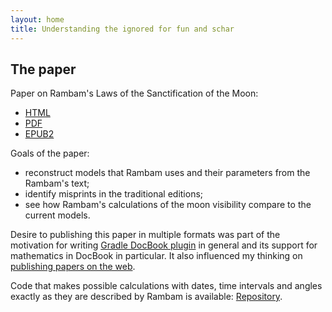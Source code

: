 ```yaml
---
layout: home
title: Understanding the ignored for fun and schar
---
```


## The paper ##

Paper on Rambam's Laws of the Sanctification of the Moon:
- [HTML](/paper/html/)
- [PDF](/paper/pdf/calendar.pdf)
- [EPUB2](/paper/epub2/calendar.epub)

Goals of the paper:
- reconstruct models that Rambam uses and their parameters from the Rambam's text;
- identify misprints in the traditional editions; 
- see how Rambam's calculations of the moon visibility compare to the current models.

Desire to publishing this paper in multiple formats was part of the motivation for writing
[Gradle DocBook plugin](https://github.com/dubinsky/podval-docbook-gradle) in general and its support
for mathematics in DocBook in particular. It also influenced my thinking on
[publishing papers on the web](http://dub.podval.org/2019/05/06/publishing-papers-on-web-2.html).

Code that makes possible calculations with dates, time intervals and angles exactly as they are
described by Rambam is available: [Repository](https://github.com/opentorah/calendar).

